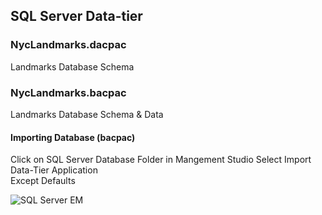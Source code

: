 ## SQL Server Data-tier

### NycLandmarks.dacpac    
Landmarks Database Schema

### NycLandmarks.bacpac     
Landmarks Database Schema & Data  

#### Importing Database (bacpac)

Click on SQL Server Database Folder in Mangement Studio
Select Import Data-Tier Application          
Except Defaults       

![SQL Server EM](../assets/SQL-DT.png)